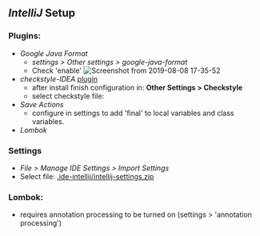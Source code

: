 ## *IntelliJ* Setup

### Plugins:
  - *Google Java Format*
    - *settings > Other settings > google-java-format*
    - Check 'enable'
      ![Screenshot from 2019-08-08 17-35-52
      ](https://user-images.githubusercontent.com/12397753/62746114-07cc2b80-ba03-11e9-9ac0-0b1e6e1e8788.png)
  - *checkstyle-IDEA* [plugin](https://github.com/jshiell/checkstyle-idea)
    - after install finish configuration in: **Other Settings > Checkstyle**
    - select checkstyle file:
  - *Save Actions*
    - configure in settings to add 'final' to local variables and class variables.
  - *Lombok*

### Settings
  - *File > Manage IDE Settings > Import Settings*
  - Select file: [.ide-intellij/intellij-settings.zip
   ](https://github.com/triplea-game/triplea/blob/master/.ide-intellij/intellij-settings.zip)

### Lombok:
 - requires annotation processing to be turned on (settings > 'annotation processing')

